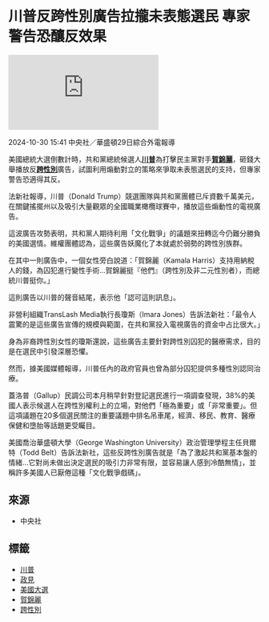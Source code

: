 # 川普反跨性別廣告拉攏未表態選民 專家警告恐釀反效果

![共和黨總統候選人川普（圖）為打擊民主黨對手賀錦麗，砸錢大舉播放反跨性別廣告。 路透社](https://pgw.udn.com.tw/gw/photo.php?u=https://uc.udn.com.tw/photo/2024/10/30/98/30811838.jpg&x=0&y=0&sw=0&sh=0&sl=W&fw=800&exp=3600&w=930)

2024-10-30 15:41 中央社／華盛頓29日綜合外電報導

美國總統大選倒數計時，共和黨總統候選人[**川普**](/search/tagging/2/川普)為打擊民主黨對手[**賀錦麗**](/search/tagging/2/賀錦麗)，砸錢大舉播放反[**跨性別**](/search/tagging/2/跨性別)廣告，試圖利用煽動對立的策略來爭取未表態選民的支持，但專家警告恐適得其反。

法新社報導，川普（Donald Trump）競選團隊與共和黨團體已斥資數千萬美元，在關鍵搖擺州以及吸引大量觀眾的全國職業橄欖球賽中，播放這些煽動性的電視廣告。

這波廣告攻勢表明，共和黨人期待利用「文化戰爭」的議題來扭轉迄今仍難分勝負的美國選情。維權團體認為，這些廣告妖魔化了本就處於弱勢的跨性別族群。

在其中一則廣告中，一個女性旁白說道：「賀錦麗（Kamala Harris）支持用納稅人的錢，為囚犯進行變性手術…賀錦麗挺『他們』（跨性別及非二元性別者），而總統川普挺你。」

這則廣告以川普的聲音結尾，表示他「認可這則訊息」。

非營利組織TransLash Media執行長瓊斯（Imara Jones）告訴法新社：「最令人震驚的是這些廣告宣傳的規模與範圍，在共和黨投入電視廣告的資金中占比很大。」

身為非裔跨性別女性的瓊斯還說，這些廣告主要針對跨性別囚犯的醫療需求，目的是在選民中引發深層恐懼。

然而，據美國媒體報導，川普任內的政府官員也曾為部分囚犯提供多種性別認同治療。

蓋洛普（Gallup）民調公司本月稍早針對登記選民進行一項調查發現，38%的美國人表示候選人在跨性別權利上的立場，對他們「極為重要」或「非常重要」。但這項議題在20多個選民關注的重要議題中排名吊車尾，經濟、移民、教育、醫療保健和墮胎等話題更受矚目。

美國喬治華盛頓大學（George Washington University）政治管理學程主任貝爾特（Todd Belt）告訴法新社，這些反跨性別廣告就是「為了激起共和黨基本盤的情緒…它對尚未做出決定選民的吸引力非常有限，並容易讓人感到冷酷無情」，並稱許多美國人已厭倦這種「文化戰爭戲碼」。

## 來源
- 中央社

## 標籤
- [川普](/search/tagging/2/川普)
- [政見](/search/tagging/2/政見)
- [美國大選](/search/tagging/2/美國大選)
- [賀錦麗](/search/tagging/2/賀錦麗)
- [跨性別](/search/tagging/2/跨性別)